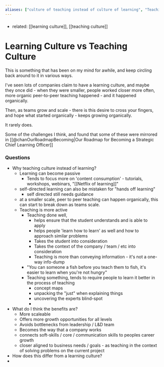 ```yaml
---
aliases: ["culture of teaching instead of culture of learning", "Teaching Culture vs Learning Culture"]
---
```


#####
- related: [[learning culture]], [[teaching culture]]

# Learning Culture vs Teaching Culture

This is something that has been on my mind for awhile, and keep circling back around to it in various ways.

I've seen lots of companies claim to have a learning culture, and maybe they once did - when they were smaller, people worked closer more often, more organic peer-to-peer teaching happened - and it happened organically. 

Then, as teams grow and scale - there is this desire to cross your fingers, and hope what started organically - keeps growing organically.

It rarely does. 

Some of the challenges I think, and found that some of these were mirrored in [[@chanOurRoadmapBecoming|Our Roadmap for Becoming a Strategic Chief Learning Officer]]

### Questions

- Why teaching culture instead of learning?
	- Learning can become passive
		- Tends to focus more on 'content consumption' - tutorials, workshops, webinars, "[[Netflix of learning]]"
	- self-directed learning can also be mistaken for "hands off learning"
		- self directed still needs guidance
	- at a smaller scale, peer to peer teaching can happen organically, this can start to break down as teams scale.
	- Teaching is more active
		- Teaching done well, 
			- helps ensure that the student understands and is able to apply
			- helps people 'learn how to learn' as well and how to approach similar problems
			- Takes the student into consideration 
			- Takes the context of the company / team / etc into consideration
			- Teaching is more than conveying information - it's not a one-way info-dump
		- "You can someone a fish before you teach them to fish, it's easier to learn when you're not hungry"
		- Teaching something, tends to require people to learn it better in the process of teaching
			- concept maps
			- unpacking the "just" when explaining things 
			- uncovering the experts blind-spot
			- 
- What do I think the benefits are?
	- More scaleable 
	- Offers more growth opportunities for all levels
	- Avoids bottlenecks from leadership / L&D team
	- Becomes the way that a company works
	- connects soft-skills / core / communication skills to peoples career growth
	- closer aligned to business needs / goals - as teaching in the context of solving problems on the current project
- How does this differ from a learning culture?
- 